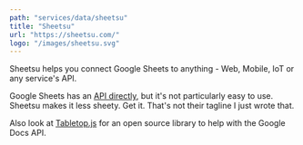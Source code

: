 ```yaml
---
path: "services/data/sheetsu"
title: "Sheetsu"
url: "https://sheetsu.com/"
logo: "/images/sheetsu.svg"
---
```


Sheetsu helps you connect Google Sheets to anything - Web, Mobile, IoT or any service's API.

Google Sheets has an <a href="https://developers.google.com/sheets/api/">API directly</a>, but it's not particularly easy to use. Sheetsu makes it less sheety. Get it. That's not their tagline I just wrote that. 

Also look at <a href="https://github.com/jsoma/tabletop">Tabletop.js</a> for an open source library to help with the Google Docs API. 